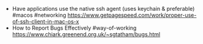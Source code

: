 - Have applications use the native ssh agent (uses keychain & preferable) #macos #networking
  https://www.getpagespeed.com/work/proper-use-of-ssh-client-in-mac-os-x
- How to Report Bugs Effectively #way-of-working
  https://www.chiark.greenend.org.uk/~sgtatham/bugs.html
